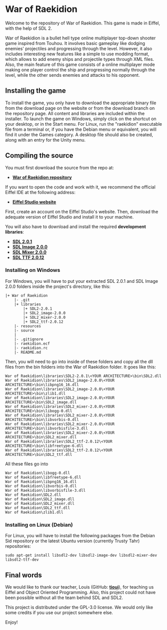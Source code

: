 War of Raekidion
================

Welcome to the repository of War of Raekidion. This game is made in Eiffel, 
with the help of SDL 2. 

War of Raekidion is a bullet hell type online multiplayer top-down shooter game 
inspired from Touhou. It involves basic gameplay like dodging enemies' projectiles 
and progressing through the level. However, it also includes interesting new 
features like a simple to use modding format, which allows to add enemy ships 
and projectile types through XML files. Also, the main feature of this game 
consists of a online multiplayer mode making one player control the ship and 
progressing normally through the level, while the other sends enemies and attacks 
to his opponent.

Installing the game
----------------------

To install the game, you only have to download the appropriate binary file from 
the download page on the website or from the download branch on the repository page. 
All content and libraries are included within the installer. To launch the game on 
Windows, simply click on the shortcut on your desktop, or in the Start menu. For 
Linux, run the "raekidion" executable file from a terminal or, if you have the 
Debian menu or equivalent, you will find it under the Games category. A desktop 
file should also be created, along with an entry for the Unity menu.

Compiling the source
---------------------

You must first download the source from the repo at:

- [**War of Raekidion repository**][1]

If you want to open the code and work with it, we recommend the official Eiffel 
IDE at the following address: 

- [**Eiffel Studio website**][2]

First, create an account on the Eiffel Studio's website. Then, download the adequate 
version of Eiffel Studio and install it to your machine.

You will also have to download and install the required **development libraries**: 

- [**SDL 2.0.1**][3]
- [**SDL Image 2.0.0**][4]
- [**SDL Mixer 2.0.0**][5]
- [**SDL TTF 2.0.12**][6]

### Installing on Windows

For Windows, you will have to put your extracted SDL 2.0.1 and SDL Image 2.0.0 
folders inside the project's directory, like this:

    |+ War of Raekidion
		|- .git
		|+ libraries
			|+ SDL2-2.0.1
			|+ SDL2_image-2.0.0
			|+ SDL2_mixer-2.0.0
			|+ SDL2_ttf-2.0.12
		|- resources
		|- source
		|
		|- .gitignore
		|- raekidion.ecf
		|- raekidion.rc
		|- README.md
		
Then, you will need to go into inside of these folders and copy all the dll files from 
the bin folders into the War of Raekidion folder. It goes like this: 

	War of Raekidion\libraries\SDL2-2.0.1\<YOUR ARCHITECTURE>\bin\SDL2.dll
	War of Raekidion\libraries\SDL2_image-2.0.0\<YOUR ARCHITECTURE>\bin\libpng16_16.dll
	War of Raekidion\libraries\SDL2_image-2.0.0\<YOUR ARCHITECTURE>\bin\zlib1.dll
	War of Raekidion\libraries\SDL2_image-2.0.0\<YOUR ARCHITECTURE>\bin\SDL2_image.dll
	War of Raekidion\libraries\SDL2_mixer-2.0.0\<YOUR ARCHITECTURE>\bin\libogg-0.dll
	War of Raekidion\libraries\SDL2_mixer-2.0.0\<YOUR ARCHITECTURE>\bin\libvorbis-0.dll
	War of Raekidion\libraries\SDL2_mixer-2.0.0\<YOUR ARCHITECTURE>\bin\libvorbisfile-3.dll
	War of Raekidion\libraries\SDL2_mixer-2.0.0\<YOUR ARCHITECTURE>\bin\SDL2_mixer.dll
	War of Raekidion\libraries\SDL2_ttf-2.0.12\<YOUR ARCHITECTURE>\bin\libfreetype-6.dll
	War of Raekidion\libraries\SDL2_ttf-2.0.12\<YOUR ARCHITECTURE>\bin\SDL2_ttf.dll
	
All these files go into
	
	War of Raekidion\libogg-0.dll
	War of Raekidion\libfreetype-6.dll
	War of Raekidion\libpng16_16.dll
	War of Raekidion\libvorbis-0.dll
	War of Raekidion\libvorbisfile-3.dll
	War of Raekidion\SDL2.dll 
	War of Raekidion\SDL2_image.dll
	War of Raekidion\SDL2_mixer.dll
	War of Raekidion\SDL2_ttf.dll
	War of Raekidion\zlib1.dll

### Installing on Linux (Debian)

For Linux, you will have to install the following packages from the Debian Sid repository 
or the latest Ubuntu version (currently Trusty Tahr) repositories:

	sudo apt-get install libsdl2-dev libsdl2-image-dev libsdl2-mixer-dev libsdl2-ttf-dev

Final words
-----------

We would like to thank our teacher, Louis (GitHub: [**tioui**][7]), for teaching us 
Eiffel and Object Oriented Programming. Also, this project could not have been 
possible without all the team behind SDL and SDL2.

This project is distributed under the GPL-3.0 license. We would only like some 
credits if you use our project somewhere else. 

Enjoy!

[1]:  http://www.bitbucket.org/Learz/raekidion
[2]:  http://www.eiffel.com/
[3]:  http://www.libsdl.org/release/SDL2-devel-2.0.1-mingw.tar.gz
[4]:  http://www.libsdl.org/projects/SDL_image/release/SDL2_image-devel-2.0.0-mingw.tar.gz
[5]:  http://www.libsdl.org/projects/SDL_ttf/release/SDL2_ttf-devel-2.0.12-mingw.tar.gz
[6]:  http://www.libsdl.org/projects/SDL_mixer/release/SDL2_mixer-devel-2.0.0-mingw.tar.gz
[7]:  http://www.github.com/tioui

